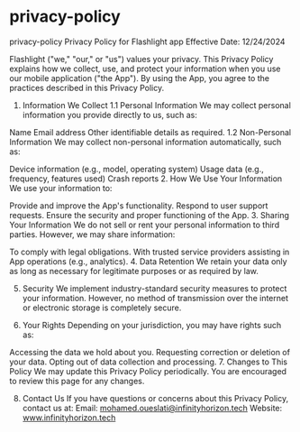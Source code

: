 # privacy-policy
privacy-policy
Privacy Policy for Flashlight app 
Effective Date: 12/24/2024

Flashlight ("we," "our," or "us") values your privacy. This Privacy Policy explains how we collect, use, and protect your information when you use our mobile application ("the App"). By using the App, you agree to the practices described in this Privacy Policy.

1. Information We Collect
1.1 Personal Information
We may collect personal information you provide directly to us, such as:

Name
Email address
Other identifiable details as required.
1.2 Non-Personal Information
We may collect non-personal information automatically, such as:

Device information (e.g., model, operating system)
Usage data (e.g., frequency, features used)
Crash reports
2. How We Use Your Information
We use your information to:

Provide and improve the App's functionality.
Respond to user support requests.
Ensure the security and proper functioning of the App.
3. Sharing Your Information
We do not sell or rent your personal information to third parties. However, we may share information:

To comply with legal obligations.
With trusted service providers assisting in App operations (e.g., analytics).
4. Data Retention
We retain your data only as long as necessary for legitimate purposes or as required by law.

5. Security
We implement industry-standard security measures to protect your information. However, no method of transmission over the internet or electronic storage is completely secure.

6. Your Rights
Depending on your jurisdiction, you may have rights such as:

Accessing the data we hold about you.
Requesting correction or deletion of your data.
Opting out of data collection and processing.
7. Changes to This Policy
We may update this Privacy Policy periodically. You are encouraged to review this page for any changes.

8. Contact Us
If you have questions or concerns about this Privacy Policy, contact us at:
Email: mohamed.oueslati@infinityhorizon.tech
Website: www.infinityhorizon.tech
